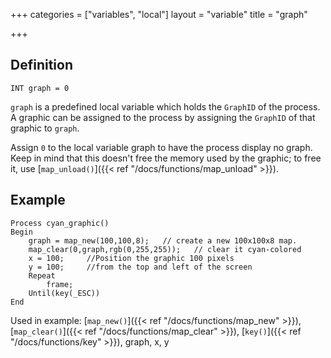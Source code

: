 +++
categories = ["variables", "local"]
layout = "variable"
title = "graph"

+++

## Definition

    INT graph = 0

`graph` is a predefined local variable which holds the `GraphID` of the process. A graphic can be assigned to the process by assigning the `GraphID` of that graphic to `graph`.

Assign `0` to the local variable graph to have the process display no graph. Keep in mind that this doesn't free the memory used by the graphic; to free it, use [`map_unload()`]({{< ref "/docs/functions/map_unload" >}}).

## Example

```
Process cyan_graphic()
Begin
    graph = map_new(100,100,8);   // create a new 100x100x8 map.
    map_clear(0,graph,rgb(0,255,255));   // clear it cyan-colored
    x = 100;     //Position the graphic 100 pixels
    y = 100;     //from the top and left of the screen
    Repeat
        frame;
    Until(key(_ESC))
End
```

Used in example: [`map_new()`]({{< ref "/docs/functions/map_new" >}}), [`map_clear()`]({{< ref "/docs/functions/map_clear" >}}), [`key()`]({{< ref "/docs/functions/key" >}}), graph, x, y
